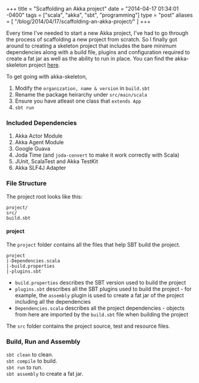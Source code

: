 +++
title = "Scaffolding an Akka project"
date = "2014-04-17 01:34:01 -0400"
tags = ["scala", "akka", "sbt", "programming"]
type = "post"
aliases = [
  "/blog/2014/04/17/scaffolding-an-akka-project/"
]
+++

Every time I've needed to start a new Akka project, I've had to go through the process of scaffolding a new project from scratch. So I finally got around to creating a skeleton project that includes the bare minimum dependencies along with a build file, plugins and configuration required to create a fat jar as well as the ability to run in place. <!--more-->You can find the akka-skeleton project [here](https://github.com/abh1nav/akka-skeleton).
  
To get going with akka-skeleton,

1. Modify the `organization, name & version` in `build.sbt`  
2. Rename the package heirarchy under `src/main/scala`
3. Ensure you have atleast one class that `extends App`
4. `sbt run`

### Included Dependencies
1. Akka Actor Module
2. Akka Agent Module
3. Google Guava
4. Joda Time (and `joda-convert` to make it work correctly with Scala)
5. JUnit, ScalaTest and Akka TestKit
6. Akka SLF4J Adapter
  
### File Structure

The project root looks like this:
  
```
project/
src/
build.sbt
```
  
#### project
The `project` folder contains all the files that help SBT build the project. 
  
```
project
|-Dependencies.scala
|-build.properties
|-plugins.sbt
```
  
* `build.properties` describes the SBT version used to build the project  
* `plugins.sbt` describes all the SBT plugins used to build the project - for example, the `assembly` plugin is used to create a fat jar of the project including all the dependencies  
* `Dependencies.scala` describes all the project dependencies - objects from here are imported by the `build.sbt` file when building the project  
  
The `src` folder contains the project source, test and resource files.

### Build, Run and Assembly
`sbt clean` to clean.  
`sbt compile` to build.  
`sbt run` to run.  
`sbt assembly` to create a fat jar.  
